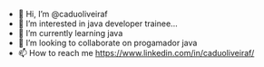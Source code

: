 - 👋 Hi, I’m @caduoliveiraf
- 👀 I’m interested in  java developer trainee...
- 🌱 I’m currently learning java
- 💞️ I’m looking to collaborate on progamador java
- 📫 How to reach me https://www.linkedin.com/in/caduoliveiraf/

<!---
caduoliveiraf/caduoliveiraf is a ✨ special ✨ repository because its `README.md` (this file) appears on your GitHub profile.
You can click the Preview link to take a look at your changes.
--->

